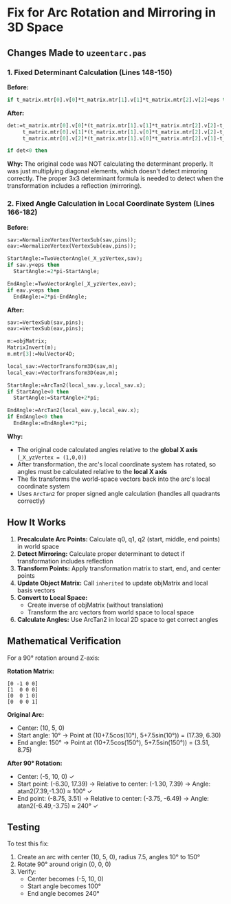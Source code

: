 # Fix for Arc Rotation and Mirroring in 3D Space

## Changes Made to `uzeentarc.pas`

### 1. Fixed Determinant Calculation (Lines 148-150)

**Before:**
```pascal
if t_matrix.mtr[0].v[0]*t_matrix.mtr[1].v[1]*t_matrix.mtr[2].v[2]<eps then
```

**After:**
```pascal
det:=t_matrix.mtr[0].v[0]*(t_matrix.mtr[1].v[1]*t_matrix.mtr[2].v[2]-t_matrix.mtr[1].v[2]*t_matrix.mtr[2].v[1])-
     t_matrix.mtr[0].v[1]*(t_matrix.mtr[1].v[0]*t_matrix.mtr[2].v[2]-t_matrix.mtr[1].v[2]*t_matrix.mtr[2].v[0])+
     t_matrix.mtr[0].v[2]*(t_matrix.mtr[1].v[0]*t_matrix.mtr[2].v[1]-t_matrix.mtr[1].v[1]*t_matrix.mtr[2].v[0]);

if det<0 then
```

**Why:** The original code was NOT calculating the determinant properly. It was just multiplying diagonal elements, which doesn't detect mirroring correctly. The proper 3x3 determinant formula is needed to detect when the transformation includes a reflection (mirroring).

### 2. Fixed Angle Calculation in Local Coordinate System (Lines 166-182)

**Before:**
```pascal
sav:=NormalizeVertex(VertexSub(sav,pins));
eav:=NormalizeVertex(VertexSub(eav,pins));

StartAngle:=TwoVectorAngle(_X_yzVertex,sav);
if sav.y<eps then
  StartAngle:=2*pi-StartAngle;

EndAngle:=TwoVectorAngle(_X_yzVertex,eav);
if eav.y<eps then
  EndAngle:=2*pi-EndAngle;
```

**After:**
```pascal
sav:=VertexSub(sav,pins);
eav:=VertexSub(eav,pins);

m:=objMatrix;
MatrixInvert(m);
m.mtr[3]:=NulVector4D;

local_sav:=VectorTransform3D(sav,m);
local_eav:=VectorTransform3D(eav,m);

StartAngle:=ArcTan2(local_sav.y,local_sav.x);
if StartAngle<0 then
  StartAngle:=StartAngle+2*pi;

EndAngle:=ArcTan2(local_eav.y,local_eav.x);
if EndAngle<0 then
  EndAngle:=EndAngle+2*pi;
```

**Why:**
- The original code calculated angles relative to the **global X axis** (`_X_yzVertex = (1,0,0)`)
- After transformation, the arc's local coordinate system has rotated, so angles must be calculated relative to the **local X axis**
- The fix transforms the world-space vectors back into the arc's local coordinate system
- Uses `ArcTan2` for proper signed angle calculation (handles all quadrants correctly)

## How It Works

1. **Precalculate Arc Points:** Calculate q0, q1, q2 (start, middle, end points) in world space
2. **Detect Mirroring:** Calculate proper determinant to detect if transformation includes reflection
3. **Transform Points:** Apply transformation matrix to start, end, and center points
4. **Update Object Matrix:** Call `inherited` to update objMatrix and local basis vectors
5. **Convert to Local Space:**
   - Create inverse of objMatrix (without translation)
   - Transform the arc vectors from world space to local space
6. **Calculate Angles:** Use ArcTan2 in local 2D space to get correct angles

## Mathematical Verification

For a 90° rotation around Z-axis:

**Rotation Matrix:**
```
[0 -1 0 0]
[1  0 0 0]
[0  0 1 0]
[0  0 0 1]
```

**Original Arc:**
- Center: (10, 5, 0)
- Start angle: 10° → Point at (10+7.5cos(10°), 5+7.5sin(10°)) = (17.39, 6.30)
- End angle: 150° → Point at (10+7.5cos(150°), 5+7.5sin(150°)) = (3.51, 8.75)

**After 90° Rotation:**
- Center: (-5, 10, 0) ✓
- Start point: (-6.30, 17.39) → Relative to center: (-1.30, 7.39) → Angle: atan2(7.39,-1.30) ≈ 100° ✓
- End point: (-8.75, 3.51) → Relative to center: (-3.75, -6.49) → Angle: atan2(-6.49,-3.75) ≈ 240° ✓

## Testing

To test this fix:
1. Create an arc with center (10, 5, 0), radius 7.5, angles 10° to 150°
2. Rotate 90° around origin (0, 0, 0)
3. Verify:
   - Center becomes (-5, 10, 0)
   - Start angle becomes 100°
   - End angle becomes 240°
